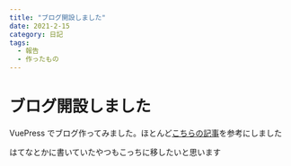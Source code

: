 ```yaml
---
title: "ブログ開設しました"
date: 2021-2-15
category: 日記
tags:
  - 報告
  - 作ったもの
---
```


# ブログ開設しました

VuePress でブログ作ってみました。ほとんど[こちらの記事](https://meuniere.dev/posts/2020/08/06/create-vuepress.html)を参考にしました

はてなとかに書いていたやつもこっちに移したいと思います
